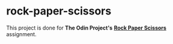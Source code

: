 # rock-paper-scissors
<p>This project is done for <strong>The Odin Project's</strong> <a href="https://www.theodinproject.com/lessons/foundations-rock-paper-scissors" style="font-weight: bold;">Rock Paper Scissors</a> assignment.</p>